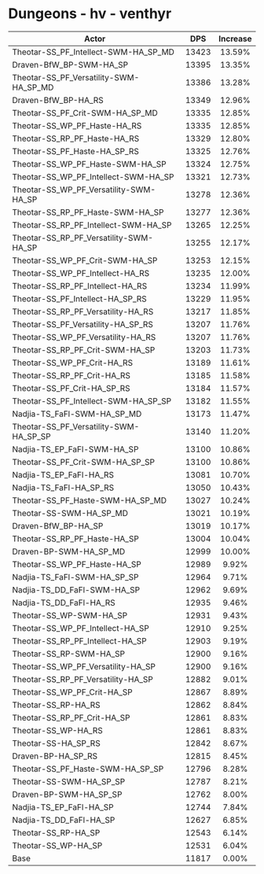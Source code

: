 # Dungeons - hv - venthyr
| Actor | DPS | Increase |
|---|:---:|:---:|
|Theotar-SS_PF_Intellect-SWM-HA_SP_MD|13423|13.59%|
|Draven-BfW_BP-SWM-HA_SP|13395|13.35%|
|Theotar-SS_PF_Versatility-SWM-HA_SP_MD|13386|13.28%|
|Draven-BfW_BP-HA_RS|13349|12.96%|
|Theotar-SS_PF_Crit-SWM-HA_SP_MD|13335|12.85%|
|Theotar-SS_WP_PF_Haste-HA_RS|13335|12.85%|
|Theotar-SS_RP_PF_Haste-HA_RS|13329|12.80%|
|Theotar-SS_PF_Haste-HA_SP_RS|13325|12.76%|
|Theotar-SS_WP_PF_Haste-SWM-HA_SP|13324|12.75%|
|Theotar-SS_WP_PF_Intellect-SWM-HA_SP|13321|12.73%|
|Theotar-SS_WP_PF_Versatility-SWM-HA_SP|13278|12.36%|
|Theotar-SS_RP_PF_Haste-SWM-HA_SP|13277|12.36%|
|Theotar-SS_RP_PF_Intellect-SWM-HA_SP|13265|12.25%|
|Theotar-SS_RP_PF_Versatility-SWM-HA_SP|13255|12.17%|
|Theotar-SS_WP_PF_Crit-SWM-HA_SP|13253|12.15%|
|Theotar-SS_WP_PF_Intellect-HA_RS|13235|12.00%|
|Theotar-SS_RP_PF_Intellect-HA_RS|13234|11.99%|
|Theotar-SS_PF_Intellect-HA_SP_RS|13229|11.95%|
|Theotar-SS_RP_PF_Versatility-HA_RS|13217|11.85%|
|Theotar-SS_PF_Versatility-HA_SP_RS|13207|11.76%|
|Theotar-SS_WP_PF_Versatility-HA_RS|13207|11.76%|
|Theotar-SS_RP_PF_Crit-SWM-HA_SP|13203|11.73%|
|Theotar-SS_WP_PF_Crit-HA_RS|13189|11.61%|
|Theotar-SS_RP_PF_Crit-HA_RS|13185|11.58%|
|Theotar-SS_PF_Crit-HA_SP_RS|13184|11.57%|
|Theotar-SS_PF_Intellect-SWM-HA_SP_SP|13182|11.55%|
|Nadjia-TS_FaFl-SWM-HA_SP_MD|13173|11.47%|
|Theotar-SS_PF_Versatility-SWM-HA_SP_SP|13140|11.20%|
|Nadjia-TS_EP_FaFl-SWM-HA_SP|13100|10.86%|
|Theotar-SS_PF_Crit-SWM-HA_SP_SP|13100|10.86%|
|Nadjia-TS_EP_FaFl-HA_RS|13081|10.70%|
|Nadjia-TS_FaFl-HA_SP_RS|13050|10.43%|
|Theotar-SS_PF_Haste-SWM-HA_SP_MD|13027|10.24%|
|Theotar-SS-SWM-HA_SP_MD|13021|10.19%|
|Draven-BfW_BP-HA_SP|13019|10.17%|
|Theotar-SS_RP_PF_Haste-HA_SP|13004|10.04%|
|Draven-BP-SWM-HA_SP_MD|12999|10.00%|
|Theotar-SS_WP_PF_Haste-HA_SP|12989|9.92%|
|Nadjia-TS_FaFl-SWM-HA_SP_SP|12964|9.71%|
|Nadjia-TS_DD_FaFl-SWM-HA_SP|12962|9.69%|
|Nadjia-TS_DD_FaFl-HA_RS|12935|9.46%|
|Theotar-SS_WP-SWM-HA_SP|12931|9.43%|
|Theotar-SS_WP_PF_Intellect-HA_SP|12910|9.25%|
|Theotar-SS_RP_PF_Intellect-HA_SP|12903|9.19%|
|Theotar-SS_RP-SWM-HA_SP|12900|9.16%|
|Theotar-SS_WP_PF_Versatility-HA_SP|12900|9.16%|
|Theotar-SS_RP_PF_Versatility-HA_SP|12882|9.01%|
|Theotar-SS_WP_PF_Crit-HA_SP|12867|8.89%|
|Theotar-SS_RP-HA_RS|12862|8.84%|
|Theotar-SS_RP_PF_Crit-HA_SP|12861|8.83%|
|Theotar-SS_WP-HA_RS|12861|8.83%|
|Theotar-SS-HA_SP_RS|12842|8.67%|
|Draven-BP-HA_SP_RS|12815|8.45%|
|Theotar-SS_PF_Haste-SWM-HA_SP_SP|12796|8.28%|
|Theotar-SS-SWM-HA_SP_SP|12787|8.21%|
|Draven-BP-SWM-HA_SP_SP|12762|8.00%|
|Nadjia-TS_EP_FaFl-HA_SP|12744|7.84%|
|Nadjia-TS_DD_FaFl-HA_SP|12627|6.85%|
|Theotar-SS_RP-HA_SP|12543|6.14%|
|Theotar-SS_WP-HA_SP|12531|6.04%|
|Base|11817|0.00%|
